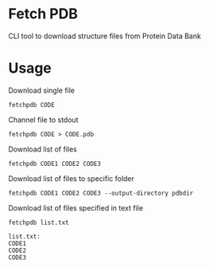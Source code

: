 # Fetch PDB

CLI tool to download structure files from Protein Data Bank

# Usage

Download single file
```
fetchpdb CODE
```
Channel file to stdout
```
fetchpdb CODE > CODE.pdb
```
Download list of files
```
fetchpdb CODE1 CODE2 CODE3
```
Download list of files to specific folder
```
fetchpdb CODE1 CODE2 CODE3 --output-directory pdbdir
```
Download list of files specified in text file
```
fetchpdb list.txt

list.txt:
CODE1
CODE2
CODE3
```